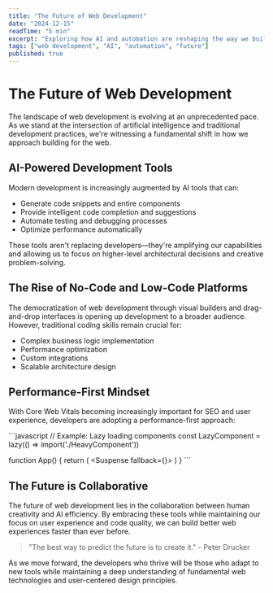 ```yaml
---
title: "The Future of Web Development"
date: "2024-12-15"
readTime: "5 min"
excerpt: "Exploring how AI and automation are reshaping the way we build for the web."
tags: ["web development", "AI", "automation", "future"]
published: true
---
```


# The Future of Web Development

The landscape of web development is evolving at an unprecedented pace. As we stand at the intersection of artificial intelligence and traditional development practices, we're witnessing a fundamental shift in how we approach building for the web.

## AI-Powered Development Tools

Modern development is increasingly augmented by AI tools that can:

- Generate code snippets and entire components
- Provide intelligent code completion and suggestions
- Automate testing and debugging processes
- Optimize performance automatically

These tools aren't replacing developers—they're amplifying our capabilities and allowing us to focus on higher-level architectural decisions and creative problem-solving.

## The Rise of No-Code and Low-Code Platforms

The democratization of web development through visual builders and drag-and-drop interfaces is opening up development to a broader audience. However, traditional coding skills remain crucial for:

- Complex business logic implementation
- Performance optimization
- Custom integrations
- Scalable architecture design

## Performance-First Mindset

With Core Web Vitals becoming increasingly important for SEO and user experience, developers are adopting a performance-first approach:

\`\`\`javascript
// Example: Lazy loading components
const LazyComponent = lazy(() => import('./HeavyComponent'))

function App() {
  return (
    <Suspense fallback={<Loading />}>
      <LazyComponent />
    </Suspense>
  )
}
\`\`\`

## The Future is Collaborative

The future of web development lies in the collaboration between human creativity and AI efficiency. By embracing these tools while maintaining our focus on user experience and code quality, we can build better web experiences faster than ever before.

> "The best way to predict the future is to create it." - Peter Drucker

As we move forward, the developers who thrive will be those who adapt to new tools while maintaining a deep understanding of fundamental web technologies and user-centered design principles.
